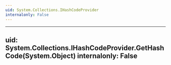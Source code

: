 ```yaml
---
uid: System.Collections.IHashCodeProvider
internalonly: False
---
```


---
uid: System.Collections.IHashCodeProvider.GetHashCode(System.Object)
internalonly: False
---
